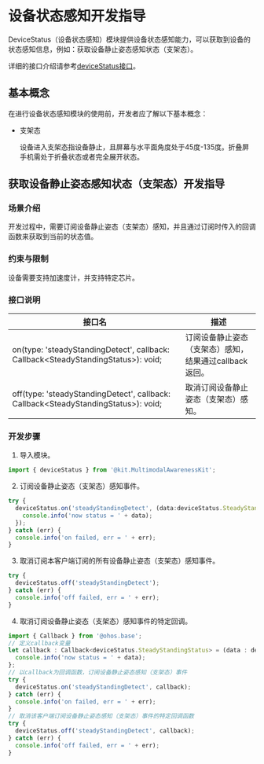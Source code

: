 # 设备状态感知开发指导

DeviceStatus（设备状态感知）模块提供设备状态感知能力，可以获取到设备的状态感知信息，例如：获取设备静止姿态感知状态（支架态）。

详细的接口介绍请参考[deviceStatus接口](../../reference/apis-multimodalawareness-kit/js-apis-awareness-deviceStatus.md)。

## 基本概念

在进行设备状态感知模块的使用前，开发者应了解以下基本概念：

- 支架态

    设备进入支架态指设备静止，且屏幕与水平面角度处于45度-135度。折叠屏手机需处于折叠状态或者完全展开状态。

## 获取设备静止姿态感知状态（支架态）开发指导

### 场景介绍

开发过程中，需要订阅设备静止姿态（支架态）感知，并且通过订阅时传入的回调函数来获取到当前的状态值。

### 约束与限制

<!--RP1-->设备需要支持加速度计，并支持特定芯片。<!--RP1End-->

### 接口说明

| 接口名                                                       | 描述                                   |
| ------------------------------------------------------------ | -------------------------------------- |
| on(type: 'steadyStandingDetect', callback: Callback&lt;SteadyStandingStatus&gt;): void; | 订阅设备静止姿态（支架态）感知，结果通过callback返回。 |
| off(type: 'steadyStandingDetect', callback: Callback&lt;SteadyStandingStatus&gt;): void; | 取消订阅设备静止姿态（支架态）感知。                   |

### 开发步骤

1. 导入模块。

```ts
import { deviceStatus } from '@kit.MultimodalAwarenessKit';
```

2. 订阅设备静止姿态（支架态）感知事件。

  ```ts
  try {
    deviceStatus.on('steadyStandingDetect', (data:deviceStatus.SteadyStandingStatus) => {
      console.info('now status = ' + data);
    });
  } catch (err) {
    console.info('on failed, err = ' + err);
  }
  ```

3. 取消订阅本客户端订阅的所有设备静止姿态（支架态）感知事件。

  ```ts
  try {
    deviceStatus.off('steadyStandingDetect');
  } catch (err) {
    console.info('off failed, err = ' + err);
  }
  ```

4. 取消订阅设备静止姿态（支架态）感知事件的特定回调。

  ```ts
  import { Callback } from '@ohos.base';
  // 定义callback变量
  let callback : Callback<deviceStatus.SteadyStandingStatus> = (data : deviceStatus.SteadyStandingStatus) => {
    console.info('now status = ' + data);
  };
  // 以callback为回调函数，订阅设备静止姿态感知（支架态）事件
  try {
    deviceStatus.on('steadyStandingDetect', callback);
  } catch (err) {
    console.info('on failed, err = ' + err);
  }
  // 取消该客户端订阅设备静止姿态感知（支架态）事件的特定回调函数
  try {
    deviceStatus.off('steadyStandingDetect', callback);
  } catch (err) {
    console.info('off failed, err = ' + err);
  }
  ```
